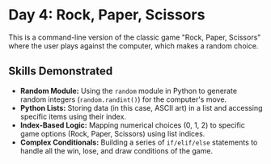 # Day 4: Rock, Paper, Scissors

This is a command-line version of the classic game "Rock, Paper, Scissors" where the user plays against the computer, which makes a random choice.

## Skills Demonstrated
* **Random Module:** Using the `random` module in Python to generate random integers (`random.randint()`) for the computer's move.
* **Python Lists:** Storing data (in this case, ASCII art) in a list and accessing specific items using their index.
* **Index-Based Logic:** Mapping numerical choices (0, 1, 2) to specific game options (Rock, Paper, Scissors) using list indices.
* **Complex Conditionals:** Building a series of `if/elif/else` statements to handle all the win, lose, and draw conditions of the game.